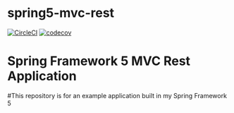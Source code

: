 # spring5-mvc-rest
[![CircleCI](https://circleci.com/gh/militoromero10/spring5-mvc-rest/tree/develop.svg?style=svg)](https://circleci.com/gh/militoromero10/spring5-mvc-rest/tree/develop)
[![codecov](https://codecov.io/gh/militoromero10/spring5-mvc-rest/branch/develop/graph/badge.svg)](https://codecov.io/gh/militoromero10/spring5-mvc-rest)
# Spring Framework 5 MVC Rest Application
#This repository is for an example application built in my Spring Framework 5
